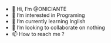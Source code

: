 - 👋 Hi, I’m @ONICIANTE
- 👀 I’m interested in Programing
- 🌱 I’m currently learning Inglish
- 💞️ I’m looking to collaborate on nothing
- 📫 How to reach me ?

<!---
ONICIANTE/ONICIANTE is a ✨ special ✨ repository because its `README.md` (this file) appears on your GitHub profile.
You can click the Preview link to take a look at your changes.
--->
